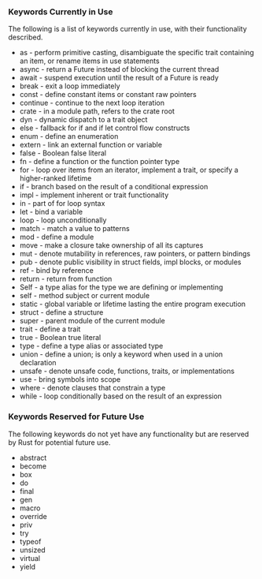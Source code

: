 ### Keywords Currently in Use

The following is a list of keywords currently in use, with their functionality described.

- as - perform primitive casting, disambiguate the specific trait containing an item, or rename items in use statements
- async - return a Future instead of blocking the current thread
- await - suspend execution until the result of a Future is ready
- break - exit a loop immediately
- const - define constant items or constant raw pointers
- continue - continue to the next loop iteration
- crate - in a module path, refers to the crate root
- dyn - dynamic dispatch to a trait object
- else - fallback for if and if let control flow constructs
- enum - define an enumeration
- extern - link an external function or variable
- false - Boolean false literal
- fn - define a function or the function pointer type
- for - loop over items from an iterator, implement a trait, or specify a higher-ranked lifetime
- if - branch based on the result of a conditional expression
- impl - implement inherent or trait functionality
- in - part of for loop syntax
- let - bind a variable
- loop - loop unconditionally
- match - match a value to patterns
- mod - define a module
- move - make a closure take ownership of all its captures
- mut - denote mutability in references, raw pointers, or pattern bindings
- pub - denote public visibility in struct fields, impl blocks, or modules
- ref - bind by reference
- return - return from function
- Self - a type alias for the type we are defining or implementing
- self - method subject or current module
- static - global variable or lifetime lasting the entire program execution
- struct - define a structure
- super - parent module of the current module
- trait - define a trait
- true - Boolean true literal
- type - define a type alias or associated type
- union - define a union; is only a keyword when used in a union declaration
- unsafe - denote unsafe code, functions, traits, or implementations
- use - bring symbols into scope
- where - denote clauses that constrain a type
- while - loop conditionally based on the result of an expression

### Keywords Reserved for Future Use

The following keywords do not yet have any functionality but are reserved by Rust for potential future use.

- abstract
- become
- box
- do
- final
- gen
- macro
- override
- priv
- try
- typeof
- unsized
- virtual
- yield
